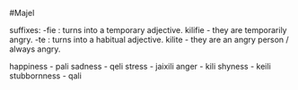 #Majel 

suffixes:
-fie : turns into a temporary adjective. kilifie - they are temporarily angry.
-te : turns into a habitual adjective. kilite - they are an angry person / always angry.

happiness - pali
sadness - qeli
stress - jaixili
anger - kili
shyness - keili
stubbornness - qali
